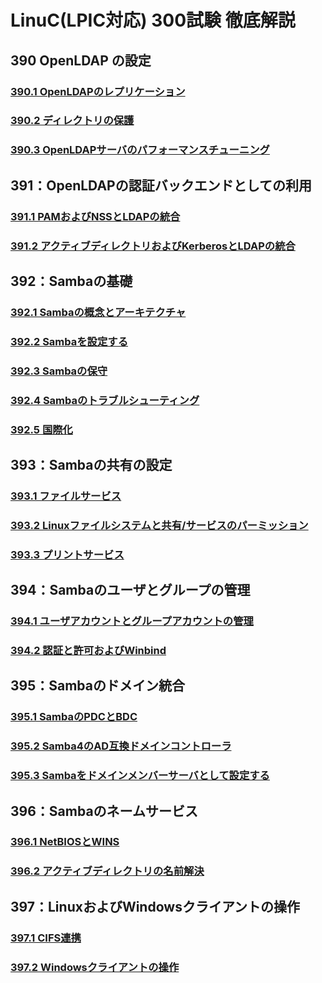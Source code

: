 # LinuC(LPIC対応) 300試験 徹底解説
## 390 OpenLDAP の設定
### [390.1 OpenLDAPのレプリケーション](/LinuC-300/390/390_1)
### [390.2 ディレクトリの保護](/LinuC-300/390/390_2)
### [390.3 OpenLDAPサーバのパフォーマンスチューニング](/LinuC-300/390/390_3)
## 391：OpenLDAPの認証バックエンドとしての利用
### [391.1 PAMおよびNSSとLDAPの統合](/LinuC-300/391/391_1)
### [391.2 アクティブディレクトリおよびKerberosとLDAPの統合](/LinuC-300/391/391_2)
## 392：Sambaの基礎
### [392.1 Sambaの概念とアーキテクチャ](/LinuC-300/392/392_1)
### [392.2 Sambaを設定する](/LinuC-300/392/392_2)
### [392.3 Sambaの保守](/LinuC-300/392/392_3)
### [392.4 Sambaのトラブルシューティング](/LinuC-300/392/392_4)
### [392.5 国際化](/LinuC-300/392/392_5)
## 393：Sambaの共有の設定
### [393.1 ファイルサービス](/LinuC-300/393/393_1)
### [393.2 Linuxファイルシステムと共有/サービスのパーミッション](/LinuC-300/393/393_2)
### [393.3 プリントサービス](/LinuC-300/393/393_3)
## 394：Sambaのユーザとグループの管理
### [394.1 ユーザアカウントとグループアカウントの管理](/LinuC-300/394/394_1)
### [394.2 認証と許可およびWinbind](/LinuC-300/394/394_2)
## 395：Sambaのドメイン統合
### [395.1 SambaのPDCとBDC](/LinuC-300/395/395_1)
### [395.2 Samba4のAD互換ドメインコントローラ](/LinuC-300/395/395_2)
### [395.3 Sambaをドメインメンバーサーバとして設定する](/LinuC-300/395/395_3)
## 396：Sambaのネームサービス
### [396.1 NetBIOSとWINS](/LinuC-300/396/396_1)
### [396.2 アクティブディレクトリの名前解決](/LinuC-300/396/396_2)
## 397：LinuxおよびWindowsクライアントの操作
### [397.1 CIFS連携](/LinuC-300/397/397_1)
### [397.2 Windowsクライアントの操作](/LinuC-300/397/397_2)
